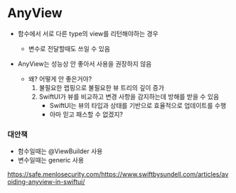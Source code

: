 
# AnyView

- 함수에서 서로 다른 type의 view를 리턴해야하는 경우
	* 변수로 전달할때도 쓰일 수 있음
    
- AnyView는 성능상 안 좋아서 사용을 권장하지 않음    
    - 왜? 어떻게 안 좋은거야?
	    1. 불필요한 랩핑으로 불필요한 뷰 트리의 깊이 증가
	    2. SwiftUI가 뷰를 비교하고 변경 사항을 감지하는데 방해를 받을 수 있음
		    * SwiftUI는 뷰의 타입과 상태를 기반으로 효율적으로 업데이트를 수행
		    * 아마 믿고 패스할 수 없겠지?

### 대안책

- 함수일때는 @ViewBuilder 사용
- 변수일때는 generic 사용

https://safe.menlosecurity.com/https://www.swiftbysundell.com/articles/avoiding-anyview-in-swiftui/